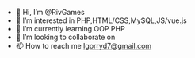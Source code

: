 - 👋 Hi, I’m @RivGames
- 👀 I’m interested in PHP,HTML/CSS,MySQL,JS/vue.js
- 🌱 I’m currently learning OOP PHP
- 💞️ I’m looking to collaborate on 
- 📫 How to reach me Igorryd7@gmail.com

<!---
RivGames/RivGames is a ✨ special ✨ repository because its `README.md` (this file) appears on your GitHub profile.
You can click the Preview link to take a look at your changes.
--->
